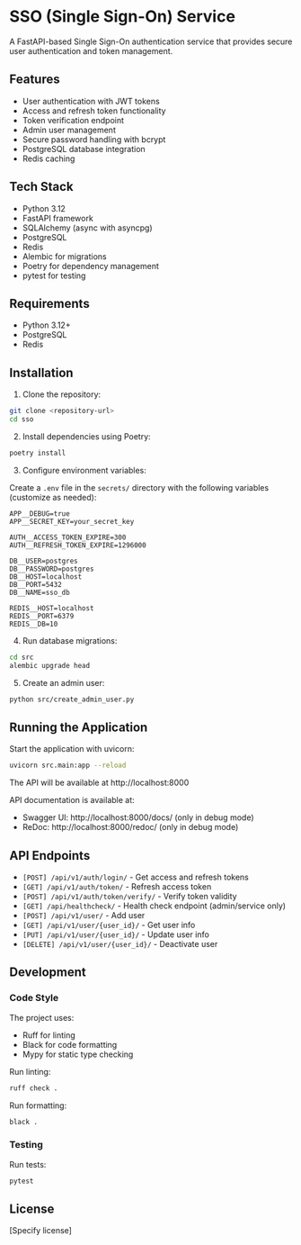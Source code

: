 # SSO (Single Sign-On) Service

A FastAPI-based Single Sign-On authentication service that provides secure user
authentication and token management.

## Features

- User authentication with JWT tokens
- Access and refresh token functionality
- Token verification endpoint
- Admin user management
- Secure password handling with bcrypt
- PostgreSQL database integration
- Redis caching

## Tech Stack

- Python 3.12
- FastAPI framework
- SQLAlchemy (async with asyncpg)
- PostgreSQL
- Redis
- Alembic for migrations
- Poetry for dependency management
- pytest for testing

## Requirements

- Python 3.12+
- PostgreSQL
- Redis

## Installation

1. Clone the repository:

```bash
git clone <repository-url>
cd sso
```

2. Install dependencies using Poetry:

```bash
poetry install
```

3. Configure environment variables:

Create a `.env` file in the `secrets/` directory with the following variables (customize
as needed):

```
APP__DEBUG=true
APP__SECRET_KEY=your_secret_key

AUTH__ACCESS_TOKEN_EXPIRE=300
AUTH__REFRESH_TOKEN_EXPIRE=1296000

DB__USER=postgres
DB__PASSWORD=postgres
DB__HOST=localhost
DB__PORT=5432
DB__NAME=sso_db

REDIS__HOST=localhost
REDIS__PORT=6379
REDIS__DB=10
```

4. Run database migrations:

```bash
cd src
alembic upgrade head
```

5. Create an admin user:

```bash
python src/create_admin_user.py
```

## Running the Application

Start the application with uvicorn:

```bash
uvicorn src.main:app --reload
```

The API will be available at http://localhost:8000

API documentation is available at:

- Swagger UI: http://localhost:8000/docs/ (only in debug mode)
- ReDoc: http://localhost:8000/redoc/ (only in debug mode)

## API Endpoints

- `[POST] /api/v1/auth/login/` - Get access and refresh tokens
- `[GET] /api/v1/auth/token/` - Refresh access token
- `[POST] /api/v1/auth/token/verify/` - Verify token validity
- `[GET] /api/healthcheck/` - Health check endpoint (admin/service only)
- `[POST] /api/v1/user/` - Add user
- `[GET] /api/v1/user/{user_id}/` - Get user info
- `[PUT] /api/v1/user/{user_id}/` - Update user info
- `[DELETE] /api/v1/user/{user_id}/` - Deactivate user

## Development

### Code Style

The project uses:

- Ruff for linting
- Black for code formatting
- Mypy for static type checking

Run linting:

```bash
ruff check .
```

Run formatting:

```bash
black .
```

### Testing

Run tests:

```bash
pytest
```

## License

[Specify license]